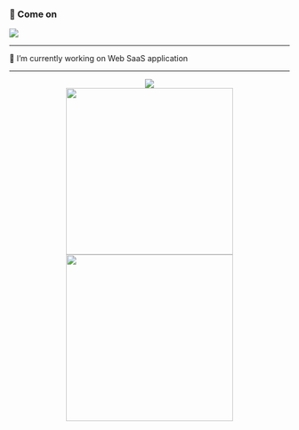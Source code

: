 ### 👋 Come on

![](https://readme-typing-svg.herokuapp.com/?lines=%22Hello%2C%20World!%22;%22!dlroW%2C%20olleH%22&center=true&size=30)

* * *
🔭 I’m currently working on Web SaaS application
* * *
<div align="center">
<img src="https://activity-graph.herokuapp.com/graph?username=OneKissAndOneShot&theme=dracula&bg_color=00000000&color=878787&line=4c8ed9&point=00000000&area=true&hide_border=true">
<br>
 <img width="300px" src="https://github-readme-stats.vercel.app/api?username=OneKissAndOneShot&custom_title=OneKissAndOneShot's+Github+Stats&show_icons=true&hide_border=true&count_private=true&bg_color=00000000&title_color=58a6fe&text_color=878787&icon_color=58a6fe&cache_seconds=1800" />
 <img width="300px" src="https://github-readme-streak-stats.herokuapp.com/?user=OneKissAndOneShot&background=00000000&hide_border=true&stroke=878787&ring=4c8ed9&fire=4c8ed9&currStreakNum=878787&sideNums=878787&currStreakLabel=878787&sideLabels=878787&dates=878787" />
</div>

<!-- 
![](https://github-readme-stats.vercel.app/api?username=OneKissAndOneShot&theme=dark&show_icons=true)
* * *
![](https://github-readme-streak-stats.herokuapp.com/?user=OneKissAndOneShot&theme=dark)
* * *
![](https://github-readme-stats.vercel.app/api/top-langs/?username=OneKissAndOneShot&layout=compact&theme=dark)
* * *
![](https://github-profile-trophy.vercel.app/?username=OneKissAndOneShot)
 -->
